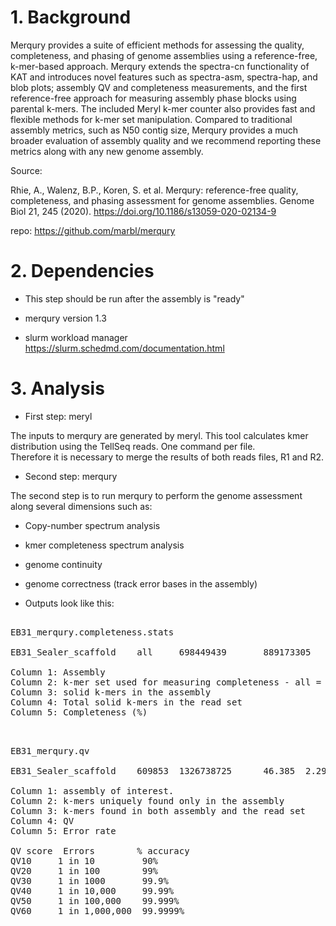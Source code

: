 # 1. Background

Merqury provides a suite of efficient methods for assessing the quality, completeness, and phasing of genome assemblies using a reference-free, k-mer-based approach. Merqury extends the spectra-cn functionality of KAT and introduces novel features such as spectra-asm, spectra-hap, and blob plots; assembly QV and completeness measurements, and the first reference-free approach for measuring assembly phase blocks using parental k-mers. The included Meryl k-mer counter also provides fast and flexible methods for k-mer set manipulation. Compared to traditional assembly metrics, such as N50 contig size, Merqury provides a much broader evaluation of assembly quality and we recommend reporting these metrics along with any new genome assembly.

Source:

Rhie, A., Walenz, B.P., Koren, S. et al. 
Merqury: reference-free quality, completeness, and phasing assessment for genome assemblies. 
Genome Biol 21, 245 (2020). 
https://doi.org/10.1186/s13059-020-02134-9

repo:
https://github.com/marbl/merqury

# 2. Dependencies

- This step should be run after the assembly is "ready"

- merqury version 1.3

- slurm workload manager https://slurm.schedmd.com/documentation.html

# 3. Analysis

- First step: meryl

The inputs to merqury are generated by meryl.
This tool calculates kmer distribution using the TellSeq reads.
One command per file.  
Therefore it is necessary to merge the results of both reads files, R1 and R2.

- Second step: merqury

The second step is to run merqury to perform the genome assessment along several dimensions such as:

- Copy-number spectrum analysis

- kmer completeness spectrum analysis

- genome continuity 

- genome correctness (track error bases in the assembly)


- Outputs  look like this:

<pre>

EB31_merqury.completeness.stats

EB31_Sealer_scaffold    all     698449439       889173305       78.5504

Column 1: Assembly
Column 2: k-mer set used for measuring completeness - all = read set (This gets expended with hap-mers later)
Column 3: solid k-mers in the assembly
Column 4: Total solid k-mers in the read set
Column 5: Completeness (%)

</pre>


<pre>

EB31_merqury.qv

EB31_Sealer_scaffold    609853  1326738725      46.385  2.29882e-05

Column 1: assembly of interest. 
Column 2: k-mers uniquely found only in the assembly
Column 3: k-mers found in both assembly and the read set
Column 4: QV
Column 5: Error rate

QV score  Errors        % accuracy
QV10     1 in 10         90%
QV20     1 in 100        99%
QV30     1 in 1000       99.9%
QV40     1 in 10,000     99.99%
QV50     1 in 100,000    99.999%
QV60     1 in 1,000,000  99.9999% 

</pre>

